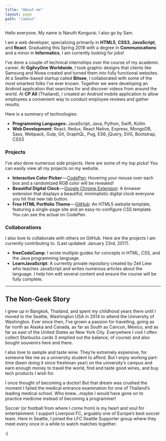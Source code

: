 ```yaml
---
title: "About me"
layout: page
path: "/about"
---
```


Hello everyone. My name is Naruth Kongurai. I also go by Sam.

I am a web developer, specializing primarily in **HTML5**, **CSS3**, **JavaScript**, and **React**. Graduating this Spring 2018 with a degree in **Communications** and a minor in **Informatics**, I am currently looking for jobs!

I’ve done a couple of technical internships over the course of my academic career. At **OgilvyOne Worldwide**, I took graphic designs that clients like Samsung and Nivea created and turned them into fully functional websites. At a Seattle-based startup called **Bitsee**, I collaborated with some of the most smartest folks I’ve ever known. Together we were developing an Android application that searches for and discover videos from around the world. At **CP All** (Thailand), I created an Android mobile application to allow employees a convenient way to conduct employee reviews and gather results.

Here is a summary of technologies:

- **Programming Languages:** JavaScript, Java, Python, Swift, Kotlin
- **Web Development:** React, Redux, React Native, Express, MongoDB, Sass, Webpack, Gulp, Git, GraphQL, Pug, ES6, jQuery, SVG, Bootstrap, CSS3

### Projects

I’ve also done numerous side projects. Here are some of my top picks! You can easily view all my projects on my website.

- **Interactive Color Picker** — [CodePen](https://codepen.io/naruthk/full/LzMwWJ/): Hovering your mouse over each box and a randomized RGB color will be revealed!
- **Beautiful Digital Clock** — [Google Chrome Extension](https://chrome.google.com/webstore/detail/beautiful-digital-clock-w/jdnjafgehddcpoahelddbflpmoeinaed?hl=en-US&gl=US): A browser extension that displays a beautiful, minimalistic digital clock everyone you hit that new tab button.
- **Free HTML Portfolio Theme** — [GitHub](https://github.com/naruthk/web-theme-portfolio): An HTML5 website template, featuring a single-page site and an easy-to-configure CSS template. You can see the actual on CodePen.

### Collaborations

I also love to collaborate with others on GitHub. Here are the projects I am currently contributing to. (Last updated: January 23rd, 2017).

- **freeCodeCamp**: I wrote multiple guides for concepts in HTML, CSS, and the Java programming language.
- **LearnJavaScript**: A currently private repository created by Zell Liew who teaches JavaScript and writes numerous articles about the language. I help him edit several content and ensure the course will be fully complete.

---

## The Non-Geek Story

I grew up in Bangkok, Thailand, and spent my childhood years there until I moved to the Seattle, Washington USA in 2014 to attend the University of Washington. Ever since then, I’ve grown a passion for travelling, going as far north as Alaska and Canada, as far as South as Cancun, Mexico, and as far as east of the United States as New York City. Everywhere I visit I often collect Starbucks cards (I emptied out the balance, of course) and also bought souvenirs here and there.

I also love to sample and taste wine. They’re extremely expensive, for someone like me as a university student to afford. But I enjoy working part-time (been doing it since freshman year) on the university’s campus and earn enough money to travel the world, find and taste good wines, and buy tech products I wish for.

I once thought of becoming a doctor! But that dream was crushed the moment I failed the medical entrance examination for one of Thailand’s leading medical school. Who knew…maybe I would have gone on to practice medicine instead of becoming a programmer!

Soccer (or football from where I come from) is my heart and soul for entertainment. I support Liverpool FC, arguably one of Europe’s best soccer team. Here in Seattle, I joined the LFC Seattle Supporter group where they meet every once in a while to watch matches together.

:)